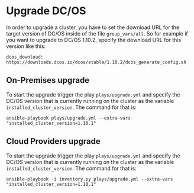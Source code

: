 # Upgrade DC/OS

In order to upgrade a cluster, you have to set the download URL for the target version of DC/OS inside of the file `group_vars/all`. So for example if you want to upgrade to DC/OS 1.10.2, specify the download URL for this version like this:

```
dcos_download: https://downloads.dcos.io/dcos/stable/1.10.2/dcos_generate_config.sh
```

## On-Premises upgrade

To start the upgrade trigger the play `plays/upgrade.yml` and specify the DC/OS version that is currently running on the cluster as the variable `installed_cluster_version`. The command for that is:

```
ansible-playbook plays/upgrade.yml --extra-vars "installed_cluster_version=1.10.1"
```

## Cloud Providers upgrade

To start the upgrade trigger the play `plays/upgrade.yml` and specify the DC/OS version that is currently running on the cluster as the variable `installed_cluster_version`. The command for that is:

```
ansible-playbook -i inventory.py plays/upgrade.yml --extra-vars "installed_cluster_version=1.10.1"
```

